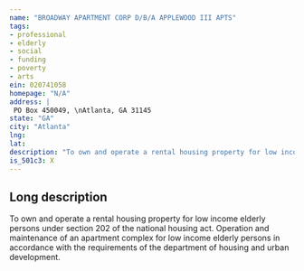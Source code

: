 ```yaml
---
name: "BROADWAY APARTMENT CORP D/B/A APPLEWOOD III APTS"
tags:
- professional
- elderly
- social
- funding
- poverty
- arts
ein: 020741058
homepage: "N/A"
address: |
 PO Box 450049, \nAtlanta, GA 31145
state: "GA"
city: "Atlanta"
lng: 
lat: 
description: "To own and operate a rental housing property for low income elderly persons under section 202 of the national housing act. "
is_501c3: X
---
```


## Long description

To own and operate a rental housing property for low income elderly persons under section 202 of the national housing act. Operation and maintenance of an apartment complex for low income elderly persons in accordance with the requirements of the department of housing and urban development. 
